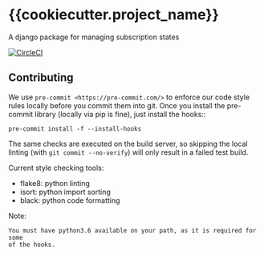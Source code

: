 # {{cookiecutter.project_name}}
A django package for managing subscription states

[![CircleCI](https://circleci.com/gh/kogan/{{cookiecutter.project_name}}.svg?style=svg)](https://circleci.com/gh/kogan/{{cookiecutter.project_name}})

## Contributing

We use `pre-commit <https://pre-commit.com/>` to enforce our code style rules
locally before you commit them into git. Once you install the pre-commit library
(locally via pip is fine), just install the hooks::

    pre-commit install -f --install-hooks

The same checks are executed on the build server, so skipping the local linting
(with `git commit --no-verify`) will only result in a failed test build.

Current style checking tools:

- flake8: python linting
- isort: python import sorting
- black: python code formatting

Note:

    You must have python3.6 available on your path, as it is required for some
    of the hooks.
